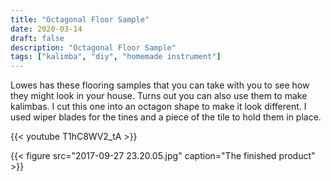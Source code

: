 ```yaml
---
title: "Octagonal Floor Sample"
date: 2020-03-14
draft: false
description: "Octagonal Floor Sample"
tags: ["kalimba", "diy", "homemade instrument"]
---
```

Lowes has these flooring samples that you can take with you to see how they might look in your house. Turns out you can also use them to make kalimbas. I cut this one into an octagon shape to make it look different. I used wiper blades for the tines and a piece of the tile to hold them in place.

{{< youtube T1hC8WV2_tA >}}

{{< figure src="2017-09-27 23.20.05.jpg" caption="The finished product" >}}
